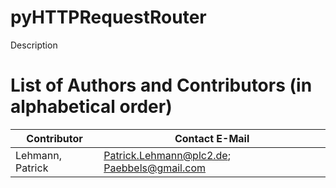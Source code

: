 # pyHTTPRequestRouter

Description


# List of Authors and Contributors (in alphabetical order)

Contributor       | Contact E-Mail
------------------|------------------------------------------------------------
Lehmann, Patrick  | Patrick.Lehmann@plc2.de; Paebbels@gmail.com
